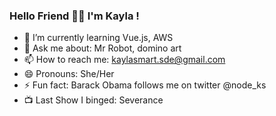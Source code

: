 ### Hello Friend 👋🏾  I'm Kayla !

- 🌱 I’m currently learning Vue.js, AWS
- 💬 Ask me about: Mr Robot, domino art
- 📫 How to reach me: kaylasmart.sde@gmail.com
- 😄 Pronouns: She/Her
- ⚡ Fun fact: Barack Obama follows me on twitter @node_ks
- 📺 Last Show I binged: Severance 

<!--
**KaylaSmart/kaylasmart** is a ✨ _special_ ✨ repository because its `README.md` (this file) appears on your GitHub profile.
- 👯 I’m looking to collaborate on ...
- 🤔 I’m looking for help with ..
Here are some ideas to get you started:

- 
-->
<!-- <a href="https://app.daily.dev/nodeks"><img src="https://api.daily.dev/devcards/32c3a13d1aae44ea8a2f9a1a75e1de4d.png?r=bql" width="400" alt="Kayla Smart's Dev Card"/></a> -->
